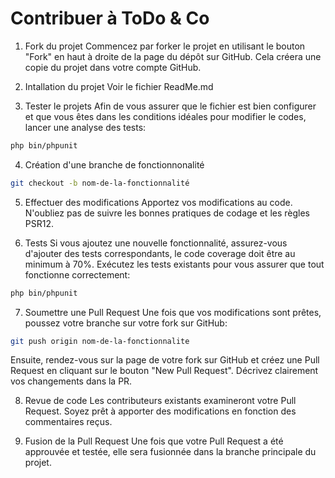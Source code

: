 # Contribuer à ToDo & Co

1. Fork du projet 
Commencez par forker le projet en utilisant le bouton "Fork" en haut à droite de la page du dépôt sur GitHub. Cela créera une copie du projet dans votre compte GitHub.

2. Intallation du projet
Voir le fichier ReadMe.md

3. Tester le projets
Afin de vous assurer que le fichier est bien configurer et que vous êtes dans les conditions idéales pour modifier le codes, lancer une analyse des tests:
```bash
php bin/phpunit
``` 

4. Création d'une branche de fonctionnonalité
```bash
git checkout -b nom-de-la-fonctionnalité 
``` 

5. Effectuer des modifications
Apportez vos modifications au code. N'oubliez pas de suivre les bonnes pratiques de codage et les règles PSR12.

6. Tests
Si vous ajoutez une nouvelle fonctionnalité, assurez-vous d'ajouter des tests correspondants, le code coverage doit être au minimum à 70%. Exécutez les tests existants pour vous assurer que tout fonctionne correctement:
```bash
php bin/phpunit
``` 

7. Soumettre une Pull Request
Une fois que vos modifications sont prêtes, poussez votre branche sur votre fork sur GitHub:
```bash
git push origin nom-de-la-fonctionnalite
``` 
Ensuite, rendez-vous sur la page de votre fork sur GitHub et créez une Pull Request en cliquant sur le bouton "New Pull Request". Décrivez clairement vos changements dans la PR.

8. Revue de code
Les contributeurs existants examineront votre Pull Request. Soyez prêt à apporter des modifications en fonction des commentaires reçus.

9. Fusion de la Pull Request
Une fois que votre Pull Request a été approuvée et testée, elle sera fusionnée dans la branche principale du projet.